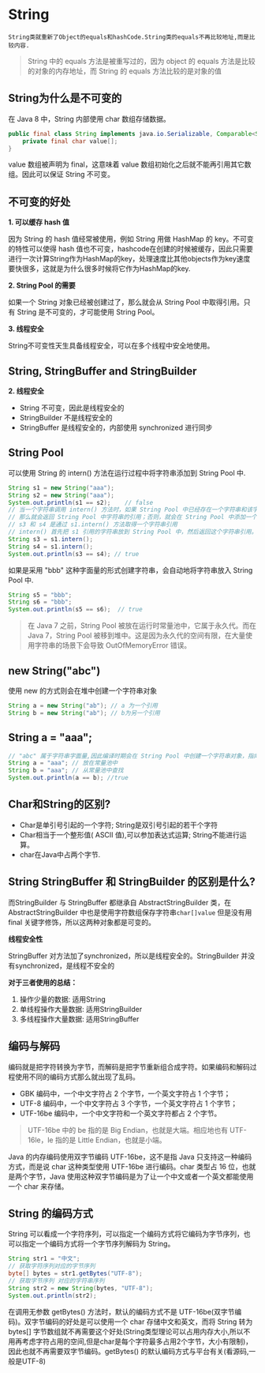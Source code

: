 # String

    String类就重新了Object的equals和hashCode.String类的equals不再比较地址,而是比较内容.
    
>String 中的 equals 方法是被重写过的，因为 object 的 equals 方法是比较的对象的内存地址，而 String 的 equals 方法比较的是对象的值

## String为什么是不可变的

在 Java 8 中，String 内部使用 char 数组存储数据。

```java
public final class String implements java.io.Serializable, Comparable<String>, CharSequence {
    private final char value[];
}
```

value 数组被声明为 final，这意味着 value 数组初始化之后就不能再引用其它数组。因此可以保证 String 不可变。

## 不可变的好处

**1. 可以缓存 hash 值** 

因为 String 的 hash 值经常被使用，例如 String 用做 HashMap 的 key。不可变的特性可以使得 hash 值也不可变，hashcode在创建的时候被缓存，因此只需要进行一次计算String作为HashMap的key，处理速度比其他objects作为key速度要快很多，这就是为什么很多时候将它作为HashMap的key.

**2. String Pool 的需要** 

如果一个 String 对象已经被创建过了，那么就会从 String Pool 中取得引用。只有 String 是不可变的，才可能使用 String Pool。

**3. 线程安全** 

String不可变性天生具备线程安全，可以在多个线程中安全地使用。

## String, StringBuffer and StringBuilder

**2. 线程安全** 

- String 不可变，因此是线程安全的
- StringBuilder 不是线程安全的
- StringBuffer 是线程安全的，内部使用 synchronized 进行同步

## String Pool

可以使用 String 的 intern() 方法在运行过程中将字符串添加到 String Pool 中.

```java
String s1 = new String("aaa");
String s2 = new String("aaa");
System.out.println(s1 == s2);    // false
// 当一个字符串调用 intern() 方法时，如果 String Pool 中已经存在一个字符串和该字符串值相等（使用 equals() 方法进行确定），
// 那么就会返回 String Pool 中字符串的引用；否则，就会在 String Pool 中添加一个新的字符串，并返回这个新字符串的引用。
// s3 和 s4 是通过 s1.intern() 方法取得一个字符串引用
// intern() 首先把 s1 引用的字符串放到 String Pool 中，然后返回这个字符串引用。因此 s3 和 s4 引用的是同一个字符串。
String s3 = s1.intern();
String s4 = s1.intern();
System.out.println(s3 == s4); // true
```

如果是采用 "bbb" 这种字面量的形式创建字符串，会自动地将字符串放入 String Pool 中.

```java
String s5 = "bbb";
String s6 = "bbb";
System.out.println(s5 == s6);  // true
```

>在 Java 7 之前，String Pool 被放在运行时常量池中，它属于永久代。而在 Java 7，String Pool 被移到堆中。这是因为永久代的空间有限，在大量使用字符串的场景下会导致 OutOfMemoryError 错误。

## new String("abc")

使用 new 的方式则会在堆中创建一个字符串对象

```java
String a = new String("ab"); // a 为一个引用
String b = new String("ab"); // b为另一个引用
```

## String a = "aaa";

```java
// "abc" 属于字符串字面量,因此编译时期会在 String Pool 中创建一个字符串对象，指向这个 "abc" 字符串字面量；
String a = "aaa"; // 放在常量池中
String b = "aaa"; // 从常量池中查找
System.out.println(a == b); //true
```

## Char和String的区别?

- Char是单引号引起的一个字符; String是双引号引起的若干个字符
- Char相当于一个整形值( ASCII 值),可以参加表达式运算; String不能进行运算。
- char在Java中占两个字节.

## String StringBuffer 和 StringBuilder 的区别是什么? 

而StringBuilder 与 StringBuffer 都继承自 AbstractStringBuilder 类，在 AbstractStringBuilder 中也是使用字符数组保存字符串`char[]value` 但是没有用 final 关键字修饰，所以这两种对象都是可变的。

**线程安全性**

StringBuffer 对方法加了synchronized，所以是线程安全的。StringBuilder 并没有synchronized，是线程不安全的

**对于三者使用的总结：** 
1. 操作少量的数据: 适用String
2. 单线程操作大量数据: 适用StringBuilder
3. 多线程操作大量数据: 适用StringBuffer

## 编码与解码

编码就是把字符转换为字节，而解码是把字节重新组合成字符。如果编码和解码过程使用不同的编码方式那么就出现了乱码。

- GBK 编码中，一个中文字符占 2 个字节，一个英文字符占 1 个字节；
- UTF-8 编码中，一个中文字符占 3 个字节，一个英文字符占 1 个字节；
- UTF-16be 编码中，一个中文字符和一个英文字符都占 2 个字节。

>UTF-16be 中的 be 指的是 Big Endian，也就是大端。相应地也有 UTF-16le，le 指的是 Little Endian，也就是小端。

Java 的内存编码使用双字节编码 UTF-16be，这不是指 Java 只支持这一种编码方式，而是说 char 这种类型使用 UTF-16be 进行编码。char 类型占 16 位，也就是两个字节，Java 使用这种双字节编码是为了让一个中文或者一个英文都能使用一个 char 来存储。

## String 的编码方式

String 可以看成一个字符序列，可以指定一个编码方式将它编码为字节序列，也可以指定一个编码方式将一个字节序列解码为 String。

```java
String str1 = "中文";
// 获取字符序列对应的字节序列
byte[] bytes = str1.getBytes("UTF-8");
// 获取字节序列 对应的字符串序列
String str2 = new String(bytes, "UTF-8");
System.out.println(str2);
```

在调用无参数 getBytes() 方法时，默认的编码方式不是 UTF-16be(双字节编码)。双字节编码的好处是可以使用一个 char 存储中文和英文，而将 String 转为 bytes[] 字节数组就不再需要这个好处(String类型理论可以占用内存大小,所以不用再考虑字符占用的空间,但是char是每个字符最多占用2个字节，大小有限制)，因此也就不再需要双字节编码。getBytes() 的默认编码方式与平台有关(看源码,一般是UTF-8)
